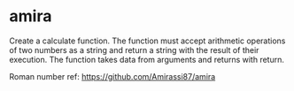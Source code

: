 # amira
Create a calculate function. The function must accept arithmetic operations of two numbers as a string and return a string with the result of their execution.
The function takes data from arguments and returns with return.

Roman number ref: https://github.com/Amirassi87/amira
